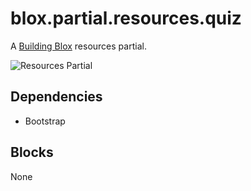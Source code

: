 # blox.partial.resources.quiz

A [Building Blox](https://github.com/Building-Blox/building-blox) resources partial.

![Resources Partial](https://building-blox.s3.amazonaws.com/quiz/resources-partial.PNG)

## Dependencies
- Bootstrap

## Blocks
None